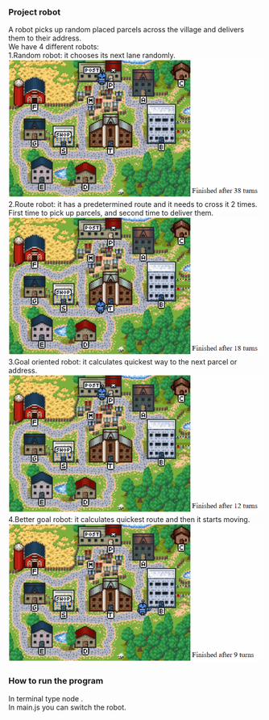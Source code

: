 ### Project robot
A robot picks up random placed parcels across the village and delivers them to their address.  
We have 4 different robots:  
    1.Random robot: it chooses its next lane randomly.  
    ![random robot](https://github.com/aleksanikic/robot/blob/master/gif-robot/randomrobot.gif)  
    2.Route robot: it has a predetermined route and it needs to cross it 2 times. First time to pick up parcels, and second time to deliver them.  
    ![route robot](https://github.com/aleksanikic/robot/blob/master/gif-robot/routerobot.gif)  
    3.Goal oriented robot: it calculates quickest way to the next parcel or address.  
    ![goal oriented robot](https://github.com/aleksanikic/robot/blob/master/gif-robot/goalorientedrobot.gif)  
    4.Better goal robot: it calculates quickest route and then it starts moving.  
    ![better goal robot](https://github.com/aleksanikic/robot/blob/master/gif-robot/bettergoalrobot.gif)  

### How to run the program
In terminal type node .  
In main.js you can switch the robot.  

